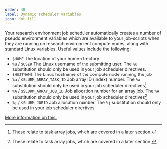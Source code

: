 ```yaml
---
order: 40
label: Dynamic scheduler variables
icon: dot-fill
---
```



Your research environment job scheduler automatically creates a number of pseudo environment variables which are available to your job-scripts when they are running on research environment compute nodes, along with standard Linux variables. Useful values include the following:

- `$HOME` The location of your home-directory
- `%u` / `$USER` The Linux username of the submitting user. The `%u` substitution should only be used in your job scheduler directives.
- `$HOSTNAME` The Linux hostname of the compute node running the job
- `%a` / `$SLURM_ARRAY_TASK_ID` Job array ID (index) number. The `%a` substitution should only be used in your job scheduler directives[^1]
- `%A` / `$SLURM_ARRAY_JOB_ID` Job allocation number for an array job. The `%A` substitution should only be used in your job scheduler directives[^1]
- `%j` / `$SLURM_JOBID` Job allocation number. The `%j` substitution should only be used in your job scheduler directives

[More information on this.](https://slurm.schedmd.com/sbatch.html#SECTION_%3CB%3Efilename-pattern%3C/B%3E)

[^1]: These relate to task array jobs, which are covered in a later section.
